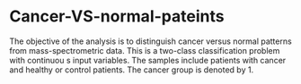 # Cancer-VS-normal-pateints
The objective of the analysis is to distinguish cancer versus normal patterns from mass-spectrometric data. This is a two-class classification problem with continuou s input variables. The samples include patients with cancer and healthy or control patients. The cancer group is denoted by 1.
